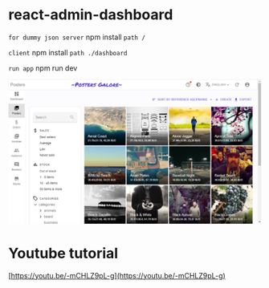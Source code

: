 # react-admin-dashboard



``for dummy json server``
npm install ``path /``


``client``
npm install ``path ./dashboard``


``run app``
npm run dev


!["preview"](https://github.com/ShravanMeena/react-admin-dashboard/blob/main/rn%20admin%20dashboard%20.png?raw=true)


# Youtube tutorial
[https://youtu.be/-mCHLZ9pL-g](https://youtu.be/-mCHLZ9pL-g)
